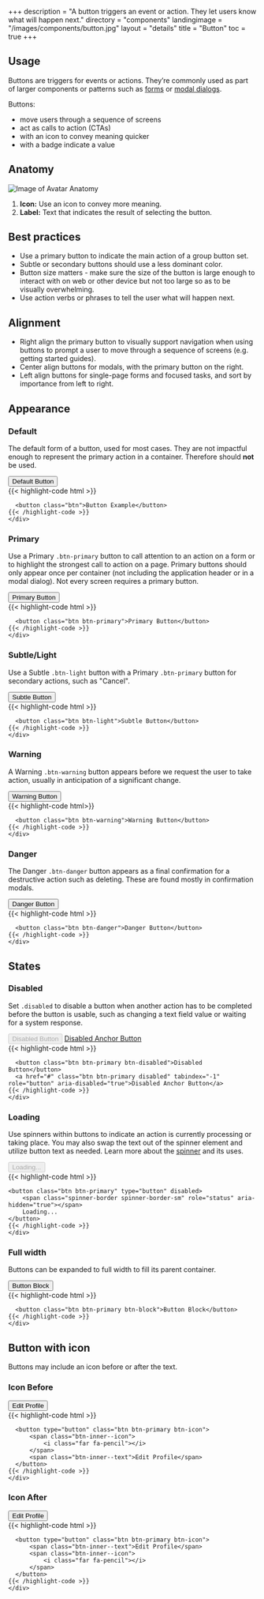 +++
description = "A button triggers an event or action. They let users know what will happen next."
directory = "components"
landingimage = "/images/components/button.jpg"
layout = "details"
title = "Button"
toc = true
+++
## Usage

Buttons are triggers for events or actions. They’re commonly used as part of larger components or patterns such as [forms](/patterns/forms) or [modal dialogs](/components/modal-dialog).

Buttons:

* move users through a sequence of screens
* act as calls to action (CTAs)
* with an icon to convey meaning quicker
* with a badge indicate a value

## Anatomy

<img src="/images/components/button-anatomy.jpg" alt="Image of Avatar Anatomy" class="img-fluid d-block mx-auto" />

1. **Icon:** Use an icon to convey more meaning.
2. **Label:** Text that indicates the result of selecting the button.

## Best practices

* Use a primary button to indicate the main action of a group button set.
* Subtle or secondary buttons should use a less dominant color.
* Button size matters - make sure the size of the button is large enough to interact with on web or other device but not too large so as to be visually overwhelming.
* Use action verbs or phrases to tell the user what will happen next.

## Alignment
* Right align the primary button to visually support navigation when using buttons to prompt a user to move through a sequence of screens (e.g. getting started guides).
* Center align buttons for modals, with the primary button on the right.
* Left align buttons for single-page forms and focused tasks, and sort by importance from left to right.


## Appearance

### Default

The default form of a button, used for most cases. They are not impactful enough to represent the primary action in a container. Therefore should **not** be used.

<div class="ds-code-example">
  <div class="ds-code-example__showcase">
    <button class="btn">Default Button</button>
  </div>
  <div class="ds-code-example__code">
    {{< highlight-code html >}}

      <button class="btn">Button Example</button>
    {{< /highlight-code >}}
    </div>
</div>


### Primary
Use a Primary `.btn-primary` button to call attention to an action on a form or to highlight the strongest call to action on a page. Primary buttons should only appear once per container (not including the application header or in a modal dialog). Not every screen requires a primary button.

<div class="ds-code-example">
  <div class="ds-code-example__showcase">
    <button class="btn btn-primary">Primary Button</button>
  </div>
  <div class="ds-code-example__code">
    {{< highlight-code html >}}

      <button class="btn btn-primary">Primary Button</button>
    {{< /highlight-code >}}
    </div>
</div>


### Subtle/Light
Use a Subtle `.btn-light` button with a Primary `.btn-primary` button for secondary actions, such as "Cancel".

<div class="ds-code-example">
  <div class="ds-code-example__showcase">
    <button class="btn btn-light">Subtle Button</button>
  </div>
  <div class="ds-code-example__code">
    {{< highlight-code html >}}

      <button class="btn btn-light">Subtle Button</button>
    {{< /highlight-code >}}
    </div>
</div>


### Warning
A Warning `.btn-warning` button appears before we request the user to take action, usually in anticipation of a significant change.

<div class="ds-code-example">
  <div class="ds-code-example__showcase">
    <button class="btn btn-warning">Warning Button</button>
  </div>
  <div class="ds-code-example__code">
    {{< highlight-code html>}}

      <button class="btn btn-warning">Warning Button</button>
    {{< /highlight-code >}}
    </div>
</div>


### Danger
The Danger `.btn-danger` button appears as a final confirmation for a destructive action such as deleting. These are found mostly in confirmation modals.

<div class="ds-code-example">
  <div class="ds-code-example__showcase">
    <button class="btn btn-danger">Danger Button</button>
  </div>
  <div class="ds-code-example__code">
    {{< highlight-code html >}}

      <button class="btn btn-danger">Danger Button</button>
    {{< /highlight-code >}}
    </div>
</div>


## States
### Disabled

Set `.disabled` to disable a button when another action has to be completed before the button is usable, such as changing a text field value or waiting for a system response.

<div class="ds-code-example">
  <div class="ds-code-example__showcase">
    <button class="btn btn-primary" disabled>Disabled Button</button>
    <a href="#" class="btn btn-primary disabled" tabindex="-1" role="button" aria-disabled="true">Disabled Anchor Button</a>
  </div>
  <div class="ds-code-example__code">
    {{< highlight-code html >}}

      <button class="btn btn-primary btn-disabled">Disabled Button</button>
      <a href="#" class="btn btn-primary disabled" tabindex="-1" role="button" aria-disabled="true">Disabled Anchor Button</a>
    {{< /highlight-code >}}
    </div>
</div>


### Loading
Use spinners within buttons to indicate an action is currently processing or taking place. You may also swap the text out of the spinner element and utilize button text as needed. Learn more about the [spinner](/components/spinner/) and its uses.

<div class="ds-code-example">
  <div class="ds-code-example__showcase">
    <button class="btn btn-primary" type="button" disabled>
        <span class="spinner-border spinner-border-sm" role="status" aria-hidden="true"></span>
        Loading...
    </button>
  </div>
  <div class="ds-code-example__code">
    {{< highlight-code html >}}

    <button class="btn btn-primary" type="button" disabled>
        <span class="spinner-border spinner-border-sm" role="status" aria-hidden="true"></span>
        Loading...
    </button>
    {{< /highlight-code >}}
    </div>
</div>


### Full width
Buttons can be expanded to full width to fill its parent container.

<div class="ds-code-example">
  <div class="ds-code-example__showcase">
    <button class="btn btn-primary btn-block">Button Block</button>
  </div>
  <div class="ds-code-example__code">
    {{< highlight-code html >}}

      <button class="btn btn-primary btn-block">Button Block</button>
    {{< /highlight-code >}}
    </div>
</div>


## Button with icon
Buttons may include an icon before or after the text.

### Icon Before
<div class="ds-code-example">
  <div class="ds-code-example__showcase">
    <button type="button" class="btn btn-primary btn-icon">
        <span class="btn-inner--icon">
            <i class="far fa-pencil"></i>
        </span>
        <span class="btn-inner--text">Edit Profile</span>
    </button>
  </div>
  <div class="ds-code-example__code">
    {{< highlight-code html >}}

      <button type="button" class="btn btn-primary btn-icon">
          <span class="btn-inner--icon">
              <i class="far fa-pencil"></i>
          </span>
          <span class="btn-inner--text">Edit Profile</span>
      </button>
    {{< /highlight-code >}}
    </div>
</div>

### Icon After
<div class="ds-code-example">
  <div class="ds-code-example__showcase">
    <button type="button" class="btn btn-primary btn-icon">
        <span class="btn-inner--text">Edit Profile</span>
        <span class="btn-inner--icon">
            <i class="far fa-pencil"></i>
        </span>
    </button>
  </div>
  <div class="ds-code-example__code">
    {{< highlight-code html >}}

      <button type="button" class="btn btn-primary btn-icon">
          <span class="btn-inner--text">Edit Profile</span>
          <span class="btn-inner--icon">
              <i class="far fa-pencil"></i>
          </span>
      </button>
    {{< /highlight-code >}}
    </div>
</div>